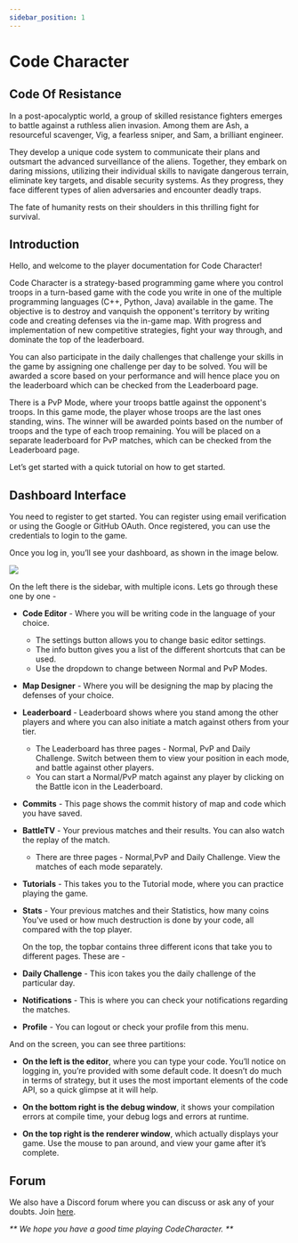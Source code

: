 ```yaml
---
sidebar_position: 1
---
```


# Code Character

## Code Of Resistance

In a post-apocalyptic world, a group of skilled resistance fighters emerges to battle against a ruthless alien invasion. Among them are Ash, a resourceful scavenger, Vig, a fearless sniper, and Sam, a brilliant engineer. 

They develop a unique code system to communicate their plans and outsmart the advanced surveillance of the aliens. Together, they embark on daring missions, utilizing their individual skills to navigate dangerous terrain, eliminate key targets, and disable security systems. As they progress, they face different types of alien adversaries and encounter deadly traps.

The fate of humanity rests on their shoulders in this thrilling fight for survival.

## Introduction

Hello, and welcome to the player documentation for Code Character!

Code Character is a strategy-based programming game where you control troops in a turn-based game with the code you write in one of the multiple programming languages (C++, Python, Java) available in the game. The objective is to destroy and vanquish the opponent's territory by writing code and creating defenses via the in-game map. With progress and implementation of new competitive strategies, fight your way through, and dominate the top of the leaderboard.

You can also participate in the daily challenges that challenge your skills in the game by assigning one challenge per day to be solved. You will be awarded a score based on your performance and will hence place you on the leaderboard which can be checked from the Leaderboard page.

There is a PvP Mode, where your troops battle against the opponent's troops. In this game mode, the player whose troops are the last ones standing, wins. The winner will be awarded points based on the number of troops and the type of each troop remaining. You will be placed on a separate leaderboard for PvP matches, which can be checked from the Leaderboard page.

Let’s get started with a quick tutorial on how to get started.

## Dashboard Interface

You need to register to get started. You can register using email verification or using the Google or GitHub OAuth. Once registered, you can use the credentials to login to the game.

Once you log in, you’ll see your dashboard, as shown in the image below.

<img src="/img/Overview/Dashboard/dashboard.png"/>

On the left there is the sidebar, with multiple icons. Lets go through these one by one -

-   **Code Editor** - Where you will be writing code in the language of your choice.
    - The settings button allows you to change basic editor settings.
    - The info button gives you a list of the different shortcuts that can be used.
    - Use the dropdown to change between Normal and PvP Modes.

-   **Map Designer** - Where you will be designing the map by placing the defenses of your choice.

-   **Leaderboard** - Leaderboard shows where you stand among the other players and where you can also initiate a match against others from your tier.
    - The Leaderboard has three pages - Normal, PvP and Daily Challenge. Switch between them to view your position in each mode, and battle against other players.
    - You can start a Normal/PvP match against any player by clicking on the Battle icon in the Leaderboard.

-   **Commits** - This page shows the commit history of map and code which you have saved.

-   **BattleTV** - Your previous matches and their results. You can also watch the replay of the match.
    - There are three pages - Normal,PvP and Daily Challenge. View the matches of each mode separately. 

-   **Tutorials** - This takes you to the Tutorial mode, where you can practice playing the game.

-   **Stats** - Your previous matches and their Statistics, how many coins You've used or how much destruction is done by your code, all compared with the top player.

    On the top, the topbar contains three different icons that take you to different pages. These are -

-   **Daily Challenge** - This icon takes you the daily challenge of the particular day.

-   **Notifications** - This is where you can check your notifications regarding the matches.   

-   **Profile** - You can logout or check your profile from this menu.

And on the screen, you can see three partitions:

-   **On the left is the editor**, where you can type your code. You’ll notice on logging in, you’re provided with some default code. It doesn’t do much in terms of strategy, but it uses the most important elements of the code API, so a quick glimpse at it will help.

-   **On the bottom right is the debug window**, it shows your compilation errors at compile time, your debug logs and errors at runtime.

-   **On the top right is the renderer window**, which actually displays your game. Use the mouse to pan around, and view your game after it’s complete.

## Forum

We also have a Discord forum where you can discuss or ask any of your doubts. Join [here](https://discord.gg/2HNpvAQx5N).

_** We hope you have a good time playing CodeCharacter. **_
